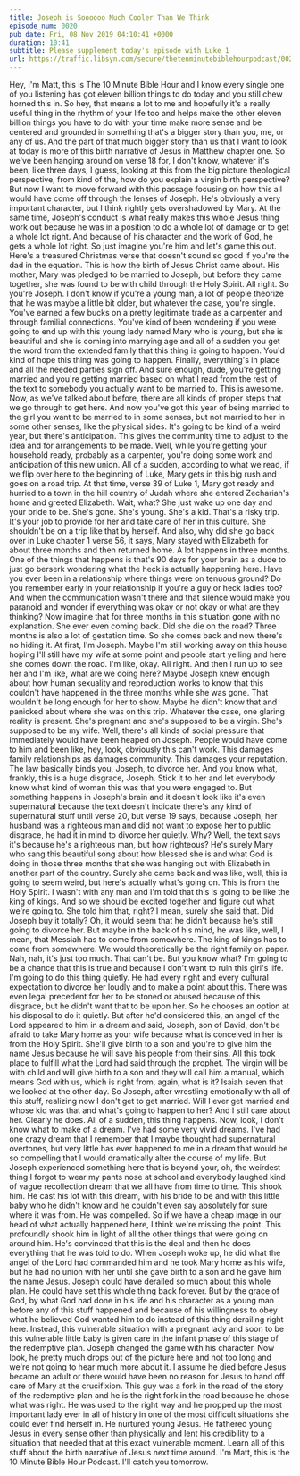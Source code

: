 ```yaml
---
title: Joseph is Soooooo Much Cooler Than We Think
episode_num: 0020
pub_date: Fri, 08 Nov 2019 04:10:41 +0000
duration: 10:41
subtitle: Please supplement today's episode with Luke 1
url: https://traffic.libsyn.com/secure/thetenminutebiblehourpodcast/0020_-_Joseph_is_Soooooo_Much_Cooler_Than_We_Think.mp3
---
```


 Hey, I'm Matt, this is The 10 Minute Bible Hour and I know every single one of you listening has got eleven billion things to do today and you still chew horned this in. So hey, that means a lot to me and hopefully it's a really useful thing in the rhythm of your life too and helps make the other eleven billion things you have to do with your time make more sense and be centered and grounded in something that's a bigger story than you, me, or any of us. And the part of that much bigger story than us that I want to look at today is more of this birth narrative of Jesus in Matthew chapter one. So we've been hanging around on verse 18 for, I don't know, whatever it's been, like three days, I guess, looking at this from the big picture theological perspective, from kind of the, how do you explain a virgin birth perspective? But now I want to move forward with this passage focusing on how this all would have come off through the lenses of Joseph. He's obviously a very important character, but I think rightly gets overshadowed by Mary. At the same time, Joseph's conduct is what really makes this whole Jesus thing work out because he was in a position to do a whole lot of damage or to get a whole lot right. And because of his character and the work of God, he gets a whole lot right. So just imagine you're him and let's game this out. Here's a treasured Christmas verse that doesn't sound so good if you're the dad in the equation. This is how the birth of Jesus Christ came about. His mother, Mary was pledged to be married to Joseph, but before they came together, she was found to be with child through the Holy Spirit. All right. So you're Joseph. I don't know if you're a young man, a lot of people theorize that he was maybe a little bit older, but whatever the case, you're single. You've earned a few bucks on a pretty legitimate trade as a carpenter and through familial connections. You've kind of been wondering if you were going to end up with this young lady named Mary who is young, but she is beautiful and she is coming into marrying age and all of a sudden you get the word from the extended family that this thing is going to happen. You'd kind of hope this thing was going to happen. Finally, everything's in place and all the needed parties sign off. And sure enough, dude, you're getting married and you're getting married based on what I read from the rest of the text to somebody you actually want to be married to. This is awesome. Now, as we've talked about before, there are all kinds of proper steps that we go through to get here. And now you've got this year of being married to the girl you want to be married to in some senses, but not married to her in some other senses, like the physical sides. It's going to be kind of a weird year, but there's anticipation. This gives the community time to adjust to the idea and for arrangements to be made. Well, while you're getting your household ready, probably as a carpenter, you're doing some work and anticipation of this new union. All of a sudden, according to what we read, if we flip over here to the beginning of Luke, Mary gets in this big rush and goes on a road trip. At that time, verse 39 of Luke 1, Mary got ready and hurried to a town in the hill country of Judah where she entered Zechariah's home and greeted Elizabeth. Wait, what? She just wake up one day and your bride to be. She's gone. She's young. She's a kid. That's a risky trip. It's your job to provide for her and take care of her in this culture. She shouldn't be on a trip like that by herself. And also, why did she go back over in Luke chapter 1 verse 56, it says, Mary stayed with Elizabeth for about three months and then returned home. A lot happens in three months. One of the things that happens is that's 90 days for your brain as a dude to just go berserk wondering what the heck is actually happening here. Have you ever been in a relationship where things were on tenuous ground? Do you remember early in your relationship if you're a guy or heck ladies too? And when the communication wasn't there and that silence would make you paranoid and wonder if everything was okay or not okay or what are they thinking? Now imagine that for three months in this situation gone with no explanation. She ever even coming back. Did she die on the road? Three months is also a lot of gestation time. So she comes back and now there's no hiding it. At first, I'm Joseph. Maybe I'm still working away on this house hoping I'll still have my wife at some point and people start yelling and here she comes down the road. I'm like, okay. All right. And then I run up to see her and I'm like, what are we doing here? Maybe Joseph knew enough about how human sexuality and reproduction works to know that this couldn't have happened in the three months while she was gone. That wouldn't be long enough for her to show. Maybe he didn't know that and panicked about where she was on this trip. Whatever the case, one glaring reality is present. She's pregnant and she's supposed to be a virgin. She's supposed to be my wife. Well, there's all kinds of social pressure that immediately would have been heaped on Joseph. People would have come to him and been like, hey, look, obviously this can't work. This damages family relationships as damages community. This damages your reputation. The law basically binds you, Joseph, to divorce her. And you know what, frankly, this is a huge disgrace, Joseph. Stick it to her and let everybody know what kind of woman this was that you were engaged to. But something happens in Joseph's brain and it doesn't look like it's even supernatural because the text doesn't indicate there's any kind of supernatural stuff until verse 20, but verse 19 says, because Joseph, her husband was a righteous man and did not want to expose her to public disgrace, he had it in mind to divorce her quietly. Why? Well, the text says it's because he's a righteous man, but how righteous? He's surely Mary who sang this beautiful song about how blessed she is and what God is doing in those three months that she was hanging out with Elizabeth in another part of the country. Surely she came back and was like, well, this is going to seem weird, but here's actually what's going on. This is from the Holy Spirit. I wasn't with any man and I'm told that this is going to be like the king of kings. And so we should be excited together and figure out what we're going to. She told him that, right? I mean, surely she said that. Did Joseph buy it totally? Oh, it would seem that he didn't because he's still going to divorce her. But maybe in the back of his mind, he was like, well, I mean, that Messiah has to come from somewhere. The king of kings has to come from somewhere. We would theoretically be the right family on paper. Nah, nah, it's just too much. That can't be. But you know what? I'm going to be a chance that this is true and because I don't want to ruin this girl's life. I'm going to do this thing quietly. He had every right and every cultural expectation to divorce her loudly and to make a point about this. There was even legal precedent for her to be stoned or abused because of this disgrace, but he didn't want that to be upon her. So he chooses an option at his disposal to do it quietly. But after he'd considered this, an angel of the Lord appeared to him in a dream and said, Joseph, son of David, don't be afraid to take Mary home as your wife because what is conceived in her is from the Holy Spirit. She'll give birth to a son and you're to give him the name Jesus because he will save his people from their sins. All this took place to fulfill what the Lord had said through the prophet. The virgin will be with child and will give birth to a son and they will call him a manual, which means God with us, which is right from, again, what is it? Isaiah seven that we looked at the other day. So Joseph, after wrestling emotionally with all of this stuff, realizing now I don't get to get married. Will I ever get married and whose kid was that and what's going to happen to her? And I still care about her. Clearly he does. All of a sudden, this thing happens. Now, look, I don't know what to make of a dream. I've had some very vivid dreams. I've had one crazy dream that I remember that I maybe thought had supernatural overtones, but very little has ever happened to me in a dream that would be so compelling that I would dramatically alter the course of my life. But Joseph experienced something here that is beyond your, oh, the weirdest thing I forgot to wear my pants nose at school and everybody laughed kind of vague recollection dream that we all have from time to time. This shook him. He cast his lot with this dream, with his bride to be and with this little baby who he didn't know and he couldn't even say absolutely for sure where it was from. He was compelled. So if we have a cheap image in our head of what actually happened here, I think we're missing the point. This profoundly shook him in light of all the other things that were going on around him. He's convinced that this is the deal and then he does everything that he was told to do. When Joseph woke up, he did what the angel of the Lord had commanded him and he took Mary home as his wife, but he had no union with her until she gave birth to a son and he gave him the name Jesus. Joseph could have derailed so much about this whole plan. He could have set this whole thing back forever. But by the grace of God, by what God had done in his life and his character as a young man before any of this stuff happened and because of his willingness to obey what he believed God wanted him to do instead of this thing derailing right here. Instead, this vulnerable situation with a pregnant lady and soon to be this vulnerable little baby is given care in the infant phase of this stage of the redemptive plan. Joseph changed the game with his character. Now look, he pretty much drops out of the picture here and not too long and we're not going to hear much more about it. I assume he died before Jesus became an adult or there would have been no reason for Jesus to hand off care of Mary at the crucifixion. This guy was a fork in the road of the story of the redemptive plan and he is the right fork in the road because he chose what was right. He was used to the right way and he propped up the most important lady ever in all of history in one of the most difficult situations she could ever find herself in. He nurtured young Jesus. He fathered young Jesus in every sense other than physically and lent his credibility to a situation that needed that at this exact vulnerable moment. Learn all of this stuff about the birth narrative of Jesus next time around. I'm Matt, this is the 10 Minute Bible Hour Podcast. I'll catch you tomorrow.